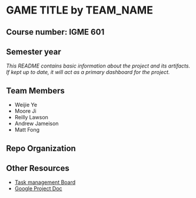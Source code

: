 # **GAME TITLE** by TEAM_NAME
## Course number: IGME 601
## Semester year

_This README contains basic information about the project and its artifacts. If kept up to date, it will act as a primary dashboard for the project._

## Team Members
- Weijie Ye
- Moore Ji
- Reilly Lawson
- Andrew Jameison
- Matt Fong

## Repo Organization

## Other Resources
- [Task management Board](TBD)
- [Google Project Doc](TBD)
